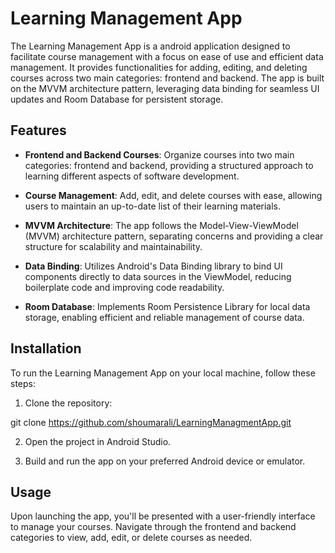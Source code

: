 # Learning Management App

The Learning Management App is a android application designed to facilitate course management with a focus on ease of use and efficient data management. It provides functionalities for adding, editing, and deleting courses across two main categories: frontend and backend. The app is built on the MVVM architecture pattern, leveraging data binding for seamless UI updates and Room Database for persistent storage.

## Features

- **Frontend and Backend Courses**: Organize courses into two main categories: frontend and backend, providing a structured approach to learning different aspects of software development.
  
- **Course Management**: Add, edit, and delete courses with ease, allowing users to maintain an up-to-date list of their learning materials.
  
- **MVVM Architecture**: The app follows the Model-View-ViewModel (MVVM) architecture pattern, separating concerns and providing a clear structure for scalability and maintainability.

- **Data Binding**: Utilizes Android's Data Binding library to bind UI components directly to data sources in the ViewModel, reducing boilerplate code and improving code readability.

- **Room Database**: Implements Room Persistence Library for local data storage, enabling efficient and reliable management of course data.

## Installation

To run the Learning Management App on your local machine, follow these steps:

1. Clone the repository:
   
git clone https://github.com/shoumarali/LearningManagmentApp.git

2. Open the project in Android Studio.

3. Build and run the app on your preferred Android device or emulator.

## Usage

Upon launching the app, you'll be presented with a user-friendly interface to manage your courses. Navigate through the frontend and backend categories to view, add, edit, or delete courses as needed.

